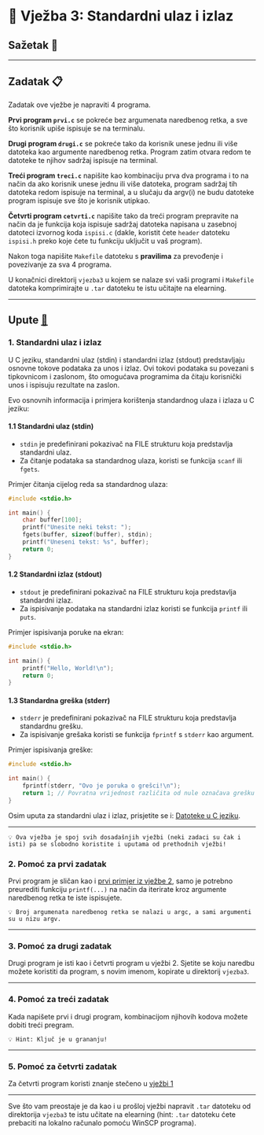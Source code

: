 # 🚀 Vježba 3: Standardni ulaz i izlaz
## Sažetak 📃

___

## Zadatak 📋

Zadatak ove vježbe je napraviti 4 programa.

<b>Prvi program `prvi.c`</b> se pokreće bez argumenata naredbenog retka, a sve što korisnik upiše ispisuje se na terminalu.

<b>Drugi program `drugi.c`</b> se pokreće tako da korisnik unese jednu ili više datoteka kao argumente naredbenog retka. Program zatim otvara redom te datoteke te njihov sadržaj ispisuje na terminal.

<b>Treći program `treci.c`</b> napišite kao kombinaciju prva dva programa i to na način da ako korisnik unese jednu ili više datoteka, program sadržaj tih datoteka redom ispisuje na terminal, a u slučaju da argv(i) ne budu datoteke program ispisuje sve što je korisnik utipkao.

<b>Četvrti program `cetvrti.c`</b> napišite tako da treći program prepravite na način da je funkcija koja ispisuje sadržaj datoteka napisana u zasebnoj datoteci izvornog koda `ispisi.c` (dakle, koristit ćete `header` datoteku `ispisi.h` preko koje ćete tu funkciju uključit u vaš program).

Nakon toga napišite `Makefile` datoteku s <b>pravilima</b> za prevođenje i povezivanje za sva 4 programa.

U konačnici direktorij `vjezba3` u kojem se nalaze svi vaši programi i `Makefile` datoteka komprimirajte u `.tar` datoteku te istu učitajte na elearning.

___

## Upute [🧭](rjesenja/README.md)

### 1. Standardni ulaz i izlaz

U C jeziku, standardni ulaz (stdin) i standardni izlaz (stdout) predstavljaju osnovne tokove podataka za unos i izlaz. Ovi tokovi podataka su povezani s tipkovnicom i zaslonom, što omogućava programima da čitaju korisnički unos i ispisuju rezultate na zaslon.

Evo osnovnih informacija i primjera korištenja standardnog ulaza i izlaza u C jeziku:

#### 1.1 Standardni ulaz (stdin)
- `stdin` je predefinirani pokazivač na FILE strukturu koja predstavlja standardni ulaz.
- Za čitanje podataka sa standardnog ulaza, koristi se funkcija `scanf` ili `fgets`.

Primjer čitanja cijelog reda sa standardnog ulaza:
```c
#include <stdio.h>

int main() {
    char buffer[100];
    printf("Unesite neki tekst: ");
    fgets(buffer, sizeof(buffer), stdin);
    printf("Uneseni tekst: %s", buffer);
    return 0;
}
```

#### 1.2 Standardni izlaz (stdout)
- `stdout` je predefinirani pokazivač na FILE strukturu koja predstavlja standardni izlaz.
- Za ispisivanje podataka na standardni izlaz koristi se funkcija `printf` ili `puts`.

Primjer ispisivanja poruke na ekran:
```c
#include <stdio.h>

int main() {
    printf("Hello, World!\n");
    return 0;
}
```

#### 1.3 Standardna greška (stderr)
- `stderr` je predefinirani pokazivač na FILE strukturu koja predstavlja standardnu grešku.
- Za ispisivanje grešaka koristi se funkcija `fprintf` s `stderr` kao argument.

Primjer ispisivanja greške:
```c
#include <stdio.h>

int main() {
    fprintf(stderr, "Ovo je poruka o grešci!\n");
    return 1; // Povratna vrijednost različita od nule označava grešku
}
```

Osim uputa za standardni ulaz i izlaz, prisjetite se i: [Datoteke u C jeziku](../dodatno/datoteke.md).

---

```
💡 Ova vježba je spoj svih dosadašnjih vježbi (neki zadaci su čak i isti) pa se slobodno koristite i uputama od prethodnih vježbi!
```

### 2. Pomoć za prvi zadatak

Prvi program je sličan kao i [prvi primjer iz vježbe 2](https://marinmaslov.github.io/unix.github.io/vjezba_2/primjeri), samo je potrebno preurediti funkciju `printf(...)` na način da iterirate kroz argumente naredbenog retka te iste ispisujete.

```
💡 Broj argumenata naredbenog retka se nalazi u argc, a sami argumenti su u nizu argv.
```

---

### 3. Pomoć za drugi zadatak

Drugi program je isti kao i četvrti program u vježbi 2. Sjetite se koju naredbu možete koristiti da program, s novim imenom, kopirate u direktorij `vjezba3`.

---

### 4. Pomoć za treći zadatak

Kada napišete prvi i drugi program, kombinacijom njihovih kodova možete dobiti treći pregram.

```
💡 Hint: Ključ je u grananju!
```

---

### 5. Pomoć za četvrti zadatak

Za četvrti program koristi znanje stečeno u [vježbi 1](https://marinmaslov.github.io/unix.github.io/vjezba_1/)

---

Sve što vam preostaje je da kao i u prošloj vježbi napravit `.tar` datoteku od direktorija `vjezba3` te istu učitate na elearning (hint: `.tar` datoteku ćete prebaciti na lokalno računalo pomoću WinSCP programa). 

